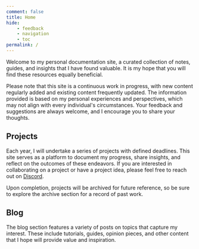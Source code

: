 ```yaml
---
comment: false
title: Home
hide: 
    - feedback
    - navigation
    - toc
permalink: /
---
```


Welcome to my personal documentation site, a curated collection of notes, guides, and insights that I have found valuable. It is my hope that you will find these resources equally beneficial.  

Please note that this site is a continuous work in progress, with new content regularly added and existing content frequently updated. The information provided is based on my personal experiences and perspectives, which may not align with every individual's circumstances. Your feedback and suggestions are always welcome, and I encourage you to share your thoughts.  

## Projects  

Each year, I will undertake a series of projects with defined deadlines. This site serves as a platform to document my progress, share insights, and reflect on the outcomes of these endeavors. If you are interested in collaborating on a project or have a project idea, please feel free to reach out on <a href="https://discord.gg/cstaDPWghP" target="_blank">Discord</a>.

Upon completion, projects will be archived for future reference, so be sure to explore the archive section for a record of past work.  

## Blog  

The blog section features a variety of posts on topics that capture my interest. These include tutorials, guides, opinion pieces, and other content that I hope will provide value and inspiration.